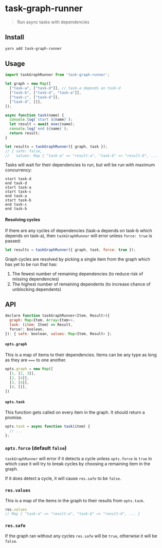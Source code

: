 # task-graph-runner

> Run async tasks with dependencies

## Install

```sh
yarn add task-graph-runner
```

## Usage

```js
import taskGraphRunner from 'task-graph-runner';

let graph = new Map([
  ["task-a", ["task-d"]], // task-a depends on task-d
  ["task-b", ["task-d", "task-a"]],
  ["task-c", ["task-d"]],
  ["task-d", []],
]);

async function task(name) {
  console.log(`start ${name}`);
  let result = await exec(name);
  console.log(`end ${name}`);
  return result;
}

let results = taskGraphRunner({ graph, task });
// { safe: false,
//   values: Map { "task-a" => "result-a", "task-b" => "result-b", ... } }
```

Tasks will wait for their dependencies to run, but will be run with maximum
concurrency:

```
start task-d
end task-d
start task-a
start task-c
end task-a
start task-b
end task-c
end task-b
```

#### Resolving cycles

If there are any cycles of dependencies (task-a depends on task-b which depends
on task-a), then `taskGraphRunner` will error unless `force: true` is passed:

```js
let results = taskGraphRunner({ graph, task, force: true });
```

Graph cycles are resolved by picking a single item from the graph which has yet
to be run that has:

1. The fewest number of remaining dependencies (to reduce risk of missing dependencies)
2. The highest number of remaining dependents (to increase chance of unblocking dependents)

## API

```js
declare function taskGraphRunner<Item, Result>({
  graph: Map<Item, Array<Item>>,
  task: (item: Item) => Result,
  force?: boolean,
}): { safe: boolean, values: Map<Item, Result> };
```

#### `opts.graph`

This is a map of items to their dependencies. Items can be any type as long as
they are `===` to one another.

```js
opts.graph = new Map([
  [1, [2, 3]],
  [2, [4]],
  [3, [4]],
  [4, []],
])
```

#### `opts.task`

This function gets called on every item in the graph. It should return a
promise.

```js
opts.task = async function task(item) {
  // ...
};
```

### `opts.force` (default `false`)

`taskGraphRunner` will error if it detects a cycle unless `opts.force` is
`true` in which case it will try to break cycles by choosing a remaining item
in the graph.

If it does detect a cycle, it will cause `res.safe` to be `false`.

### `res.values`

This is a map of the items in the graph to their results from `opts.task`.

```js
res.values
// Map { "task-a" => "result-a", "task-b" => "result-b", ... }
```

### `res.safe`

If the graph ran without any cycles `res.safe` will be `true`, otherwise it
will be `false`.
